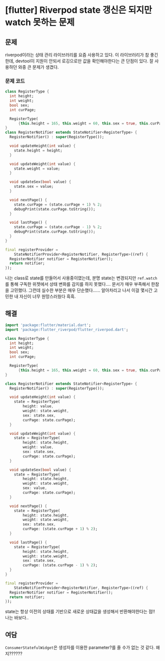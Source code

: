 # [flutter] Riverpod state 갱신은 되지만 watch 못하는 문제
## 문제
riverpod이라는 상태 관리 라이브러리를 요즘 사용하고 있다.
이 라이브러리가 참 좋긴한데, devtool이 지원이 안되서 로깅으로만 값을 확인해야한다는 큰 단점이 있다.
잘 사용하던 와중 큰 문제가 생겼다.
### 문제 코드
```dart
class RegisterType {
  int height;
  int weight;
  bool sex;
  int curPage;

  RegisterType(
      {this.height = 165, this.weight = 60, this.sex = true, this.curPage = 0});
}
class RegisterNotifier extends StateNotifier<RegisterType> {
  RegisterNotifier() : super(RegisterType());

  void updateHeight(int value) {
    state.height = height;
  }

  void updateWeight(int value) {
    state.weight = value;
  }

  void updateSex(bool value) {
    state.sex = value;
  }

  void nextPage() {
    state.curPage = (state.curPage + 1) % 2;
    debugPrint(state.curPage.toString());
  }

  void lastPage() {
    state.curPage = (state.curPage - 1) % 2;
    debugPrint(state.curPage.toString());
  }
}

final registerProvider =
    StateNotifierProvider<RegisterNotifier, RegisterType>((ref) {
  RegisterNotifier notifier = RegisterNotifier();
  return notifier;
});
```
나는 class로 state를 만들어서 사용중이였는데, 분명 state는 변경되지만 `ref.watch`를 통해 구독한 위젯에서 상태 변화를 감지를 하지 못했다....
문서가 매우 부족해서 한참을 고민했다. 
그런데 실수한 부분은 매우 단순했다...... 알아차리고 나서 이걸 몇시간 고민한 내 자신이 너무 원망스러웠다 흑흑.

## 해결
```dart
import 'package:flutter/material.dart';
import 'package:flutter_riverpod/flutter_riverpod.dart';

class RegisterType {
  int height;
  int weight;
  bool sex;
  int curPage;

  RegisterType(
      {this.height = 165, this.weight = 60, this.sex = true, this.curPage = 0});
}

class RegisterNotifier extends StateNotifier<RegisterType> {
  RegisterNotifier() : super(RegisterType());

  void updateHeight(int value) {
    state = RegisterType(
        height: value,
        weight: state.weight,
        sex: state.sex,
        curPage: state.curPage);
  }

  void updateWeight(int value) {
    state = RegisterType(
        height: state.height,
        weight: value,
        sex: state.sex,
        curPage: state.curPage);
  }

  void updateSex(bool value) {
    state = RegisterType(
        height: state.height,
        weight: state.weight,
        sex: value,
        curPage: state.curPage);
  }

  void nextPage() {
    state = RegisterType(
        height: state.height,
        weight: state.weight,
        sex: state.sex,
        curPage: (state.curPage + 1) % 2);
  }

  void lastPage() {
    state = RegisterType(
        height: state.height,
        weight: state.weight,
        sex: state.sex,
        curPage: (state.curPage - 1) % 2);
  }
}

final registerProvider =
    StateNotifierProvider<RegisterNotifier, RegisterType>((ref) {
  RegisterNotifier notifier = RegisterNotifier();
  return notifier;
});
```
state는 항상 이전의 상태를 기반으로 새로운 상태값을 생성해서 반환해야한다는 점!!
나는 바보다..

## 여담
`ConsumerStatefulWidget`은 생성자를 이용한 parameter?를 줄 수가 없는 것 같다. 왜지??????